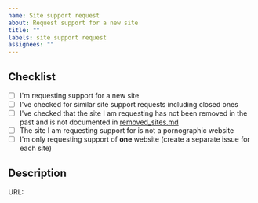 ```yaml
---
name: Site support request
about: Request support for a new site
title: ""
labels: site support request
assignees: ""
---
```


<!--

######################################################################
  WARNING!
  IGNORING THE FOLLOWING TEMPLATE WILL RESULT IN ISSUE CLOSED AS INCOMPLETE
######################################################################

-->

## Checklist

<!--
Put x into all boxes (like this [x]) once you have completed what they say.
Make sure complete everything in the checklist.
-->

-   [ ] I'm requesting support for a new site
-   [ ] I've checked for similar site support requests including closed ones
-   [ ] I've checked that the site I am requesting has not been removed in the
        past and is not documented in
        [removed_sites.md](https://github.com/sherlock-project/sherlock/blob/master/removed_sites.md)
-   [ ] The site I am requesting support for is not a pornographic website
-   [ ] I'm only requesting support of **one** website (create a separate issue
        for each site)

## Description

<!--
Provide the url to the website and the name of the website.
If there is anything else you want to mention regarding the site support request include that in this section.
-->

URL:
